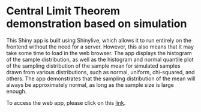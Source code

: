 # Central Limit Theorem demonstration based on simulation

This Shiny app is built using Shinylive, which allows it to run entirely on the frontend without the need for a server. However, this also means that it may take some time to load in the web browser. The app displays the histogram of the sample distribution, as well as the histogram and normal quantile plot of the sampling distribution of the sample mean for simulated samples drawn from various distributions, such as normal, uniform, chi-squared, and others. The app demonstrates that the sampling distribution of the mean will always be approximately normal, as long as the sample size is large enough.

To access the web app, please click on this [link](zehuiyin.github.io/CLT_demo/).
